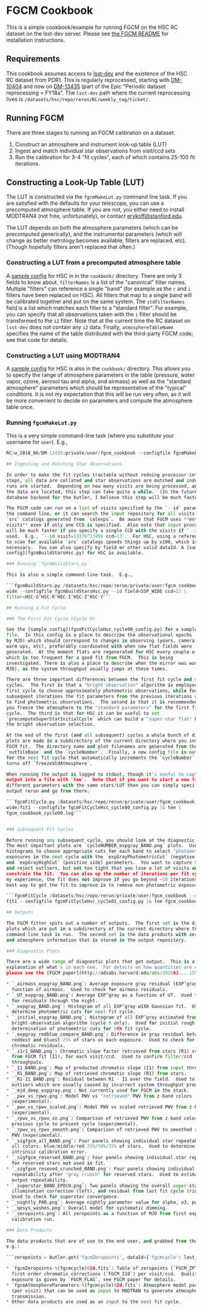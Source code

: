 FGCM Cookbook
=============

This is a simple cookbook/example for running FGCM on the HSC RC dataset on the
lsst-dev server.  Please see [the FGCM README](../README.md) for installation
instructions.

Requirements
------------

This cookbook assumes access to
[lsst-dev](https://developer.lsst.io/services/lsst-dev.html) and the existence
of the HSC RC dataset from PDR1.  This is regularly reprocessed, starting with
[DM-10404](https://jira.lsstcorp.org/browse/DM-10404) and now on
[DM-13435](https://jira.lsstcorp.org/browse/DM-13435) (part of the Epic
"Periodic dataset reprocessing = FY18a".  The `lsst-dev` path where the
current reprocessing lives is `/datasets/hsc/repo/rerun/RC/weekly_tag/ticket/`.

Running FGCM
------------

There are three stages to running an FGCM calibration on a dataset:

1. Construct an atmosphere and instrument look-up table (LUT)
2. Ingest and match individual star observations from visit/ccd sets
3. Run the calibration for 3-4 "fit cycles", each of which contains 25-100 fit
iterations.

## Constructing a Look-Up Table (LUT)

The LUT is constructed via the `fgcmMakeLut.py` command line task.
If you are satisfied with the defaults for your telescope, you can use a
precomputed atmosphere table.  If you are not, you either need to install MODTRAN4 (not
free, unfortunately), or contact erykoff@stanford.edu.

The LUT depends on both the atmosphere parameters (which can be precomputed
generically), and the instrumental parameters (which will change as better
metrology becomes available, filters are replaced, etc).  (Though hopefully
filters aren't replaced that often.)

### Constructing a LUT from a precomputed atmosphere table

A [sample config](fgcmMakeLutHscFromTable.py) for HSC in in the `cookbook/`
directory.  There are only 3 fields to know about.  `filterNames` is a list of
the "canonical" filter names.  Multiple "filters" can reference a single "band"
(for example as the `r` and `i` filters have been replaced on HSC).  All filters
that map to a single band will be calibrated together and put on the same
system.  The `stdFilterNames` field is a list which matches each filter to a
"standard filter".  For example, you can specify that all observations taken
with the `i` filter should be transformed to the `i2` filter.  Note that at the
current time the RC dataset on `lsst-dev` does not contain any `i2` data.  Finally,
`atmosphereTableName` specifies the name of the table distributed with the
third-party FGCM code; see that code for details.

### Constructing a LUT using MODTRAN4

A [sample config](fgcmMakeLutHscFromModtran.py) for HSC is also in
the `cookbook/` directory.  This allows you to specify the range of atmosphere
parameters in the table (pressure, water vapor, ozone, aerosol tau and alpha,
and airmass) as well as the "standard atmosphere" parameters which should be
representative of the "typical" conditions.  It is not my expectation that this
will be run very often, as it will be more convenient to decide on parameters
and compute the atmosphere table once.

### Running `fgcmMakeLut.py`

This is a very simple command-line task (where you substitute your username for
`user`).  E.g.,

```fgcmMakeLut.py /datasets/hsc/repo --rerun \
RC/w_2018_06/DM-13435:private/user/fgcm_cookbook --configfile fgcmMakeLutHscFromTable.py```

## Ingesting and Matching Star Observations

In order to make the fit cycles tractable without redoing processor-intensive
steps, all data are collated and star observations are matched and indexed before the fit
runs are started.  Depending on how many visits are being processed, and where
the data are located, this step can take quite a while.  (In the future, with a
database backend for the butler, I believe this step will be much faster).

The FGCM code can run on a list of visits specified by the `--id` parameter on
the command line, or it can search the input repository for all visits with
`src` catalogs generated from `calexps`.  Be aware that FGCM uses **entire
visits** even if only one CCD is specified.  Also note that input processing
will be much faster if you specify a single CCD with the visits if `--id` is
used.  E.g., `--id visit=13376^13450 ccd=13`.  For HSC, using a reference CCD
to scan for available `src` catalogs speeds things up by x100, which is
necessary.  You can also specify by field or other valid dataId. A [sample
config](fgcmBuildStarsHsc.py) for HSC is available.

### Running `fgcmBuildStars.py`

This is also a simple command-line task.  E.g.,

```fgcmBuildStars.py /datasets/hsc/repo/rerun/private/user/fgcm_cookbook --rerun \
wide --configfile fgcmBuildStarsHsc.py --id field=SSP_WIDE ccd=13 \
filter=HSC-G^HSC-R^HSC-I^HSC-Z^HSC-Y```

## Running a Fit Cycle

### The First Fit Cycle (Cycle 0)

See the [sample config](fgcmFitCycleHsc_cycle00_config.py) for a sample config
file.  In this config is a place to describe the observational epochs (divided
by MJD) which should correspond to changes in observing (years, camera
warm-ups, etc), preferably coordinated with when new flat-fields were
generated.  At the moment flats are regenerated for HSC every couple of weeks
which is too frequent for a good fit from FGCM.  This is being
investigated. There is also a place to describe when the mirror was washed (in
MJD), as the system throughput usually jumps at these times.

There are three important differences between the first fit cycle and subsequent
cycles.  The first is that a "bright observation" algorithm is employed in the
first cycle to choose approximately photometric observations, while for
subsequent iterations the fit parameters from the previous iterations are used
to find photometric observations.  The second is that it is recommended that
you freeze the atmosphere to the "standard parameters" for the first fit
cycle.  The third is that for HSC it can be useful to set
`precomputeSuperStarInitialCycle` which can build a "super-star flat" based on
the bright observation selection.

At the end of the first (and all subsequent) cycles a whole bunch of diagnostic
plots are made in a subdirectory of the current directory where you invoked the
FGCM fit.  The directory name and plot filenames are generated from the
`outfileBase` and the `cycleNumber`.  Finally, a new config file is output
for the next fit cycle that automatically increments the `cycleNumber` and
turns off `freezeStdAtmosphere`.

When running the output is logged to stdout, though it's useful to capture the
output into a file with `tee`.  Note that if you want to start a new fit with
different parameters with the same stars/LUT then you can simply specify a new
output rerun and go from there.

```fgcmFitCycle.py /datasets/hsc/repo/rerun/private/user/fgcm_cookbook --rerun \
wide:fit1 --configfile fgcmFitCycleHsc_cycle00_config.py |& tee \
fgcm_cookbook_cycle00.log```


### Subsequent Fit Cycles

Before running any subsequent cycle, you should look at the diagnostic plots.
The most important plots are `cycleNUMBER_expgray_BAND.png` plots.  Use these
histograms to choose appropriate cuts for each band to select "photometric"
exposures in the next cycle with the `expGrayPhotometricCut` (negative side)
and `expGrayHighCut` (positive side) parameters.  You want to capture the core
and reject outliers, but not too tight that you lose a lot of visits and can't
constrain the fit.  You can also up the number of iterations per fit cycle.  In
my experience, the fit does not improve if you go beyond ~50 iterations.  The
best way to get the fit to improve is to remove non-photometric exposures.

```fgcmFitCycle /datasets/hsc/repo/rerun/private/user/fgcm_cookbook --rerun \
fit1 --configfile fgcmFitCycleHsc_cycle01_config.py |& tee fgcm_cookbook_cycle01.log```

## Outputs

The FGCM fitter spits out a number of outputs.  The first set is the diagnostic
plots which are put in a subdirectory of the current directory where the
command-line task is run.  The second set is the data products with zeropoint
and atmosphere information that is stored in the output repository.

### Diagnostic Plots

There are a wide range of diagnostic plots that get output.  This is a brief
explanation of what's in each one.  For details on how quantities are computed,
please see the [FGCM paper](http://adsabs.harvard.edu/abs/2018AJ....155...41B).

* `_airmass_expgray_BAND.png`: Average exposure gray residual (EXP^gray) as a
  function of airmass.  Used to check for airmass residuals.
* `_UT_expgray_BAND.png`: Average EXP^gray as a function of UT.  Used to check
  for residuals through the night.
* `_expgray_BAND.png`: Histogram of all EXP^gray with Gaussian fit.  Used to
  determine photometric cuts for next fit cycle.
* `_initial_expgray_BAND.png`: Histogram of all EXP^gray estimated from
  bright-observation algorithm (cycle 0 only).  Used for initial rough
  determination of photoemtric cuts for 0th fit cycle.
* `_expgray_redblue_compare_BAND.png`: Difference in gray residual between
  reddest and bluest 25% of stars on each exposure.  Used to check for
  chromatic residuals.
* `_i1r1_BAND.png`: Chromatic slope factor retrieved from stars (R1) vs predicted
  from FGCM fit (I1), for each visit/ccd.  Used to confirm filter/ccd
  throughputs.
* `_I1_BAND.png`: Map of producted chromatic slope (I1) from input throughput.
* `_R1_BAND.png`: Map of retrieved chromatic slope (R1) from stars.
* `_R1-I1_BAND.png`: Residual between R1 - I1 over the field.  Used to check for
  outliers which are usually caused by incorrect system throughput predictions.
* `_mjd_deep_expgray.png`: Not currently used for FGCM in the stack.
* `_pwv_vs_rpwv.png`: Model PWV vs "retrieved" PWV from z-band colors
  (experimental).
* `_pwv_vs_rpwv_scaled.png`: Model PWV vs scaled retrieved PWV from z-band colors
  (experimental).
* `_rpwv_vs_rpwv_in.png`: Comparison of retrieved PWV from z-band colors from
  previous cycle to present cycle (experimental).
* `_rpwv_vs_rpwv_smooth.png`: Comparison of retrieved PWV to smoothed retrieved
  PWV (experimental).
* `_sigfgcm_all_BAND.png`: Four panels showing individual star repeatability for
  all colors; blue/middle/red 25%/50%/25% of stars.  Used to determine
  intrinsic calibration error.
* `_sigfgcm_reserved_BAND.png`: Four panels showing individual star repeatability
  for reserved stars not used in fit.
* `_sigfgcm_reseved_crunched_BAND.png`: Four panels showing individual star
  repeatability after "gray crunch" for reserved stars.  Used to estimate final
  output repeatability.
* `_superstar_BAND_EPOCH.png`: Two panels showing the overall super-star flat
  illumination correction (left), and residual from last fit cycle (right).
  Used to check for superstar convergence.
* `_nightly_PAR.png`: Average nightly parameter value for alpha, o3, pwv, tau.
* `_qesys_washes.png`: Overall model for systematic dimming.
* `_zeropoints.png`: All zeropoints as a function of MJD from first exposure of
  calibration run.

### Data Products

The data products that are of use to the end user, and grabbed from the butler,
e.g.:

```zeropoints = butler.get('fgcmZeropoints', dataId={'fgcmcycle': last_cycle_run})```

* `fgcmZeropoints-%(fgcmcycle)02d.fits`: Table of zeropoints (`FGCM_ZPT`) and
  first-order chromatic corrections (`FGCM_I10`) per visit/ccd.  Quality of
  exposure is given by `FGCM_FLAG`, see FGCM paper for details.
* `fgcmAtmosphereParameters-%(fgcmcycle)02d.fits`: Atmosphere model parameters
  (per visit) that can be used as input to MODTRAN to generate atmosphere
  transmission.
* Other data products are used as an input to the next fit cycle.
